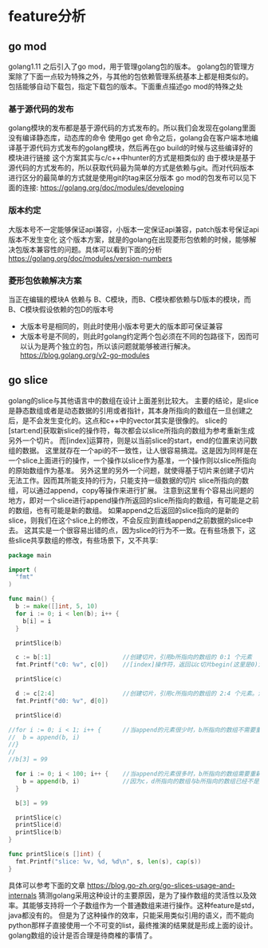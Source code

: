 # feature分析
## go mod
golang1.11 之后引入了go mod，用于管理golang包的版本。
golang包的管理方案除了下面一点较为特殊之外，与其他的包依赖管理系统基本上都是相类似的。
包括能够自动下载包，指定下载包的版本。下面重点描述go mod的特殊之处

### 基于源代码的发布
golang模块的发布都是基于源代码的方式发布的。所以我们会发现在golang里面没有编译静态库，动态库的命令
使用go get 命令之后，golang会在客户端本地编译基于源代码方式发布的golang模块，然后再在go build的时候与这些编译好的模块进行链接
这个方案其实与c/c++中hunter的方式是相类似的
由于模块是基于源代码的方式发布的，所以获取代码最为简单的方式是依赖与git。而对代码版本进行区分的最简单的方式就是使用git的tag来区分版本
go mod的包发布可以见下面的连接:
https://golang.org/doc/modules/developing

### 版本约定
大版本号不一定能够保证api兼容，小版本一定保证api兼容，patch版本号保证api版本不发生变化
这个版本方案，就是的golang在出现菱形包依赖的时候，能够解决包版本兼容性的问题。具体可以看到下面的分析
https://golang.org/doc/modules/version-numbers

### 菱形包依赖解决方案
当正在编辑的模块A 依赖与 B、C模块，而B、C模块都依赖与D版本的模块，而B、C模块假设依赖的包D的版本号
 * 大版本号是相同的，则此时使用小版本号更大的版本即可保证兼容
 * 大版本号是不同的，则此时golang约定两个包必须在不同的包路径下，因而可以认为是两个独立的包，所以该问题就能够被进行解决。
https://blog.golang.org/v2-go-modules

## go slice
golang的slice与其他语言中的数组在设计上面差别比较大。
主要的结论，是slice是静态数组或者是动态数据的引用或者指针，其本身所指向的数组在一旦创建之后，是不会发生变化的。这点和c++中的vector其实是很像的。
slice的[start:end]获取新slice的操作符，每次都会以slice所指向的数组为参考重新生成另外一个切片。
而[index]运算符，则是以当前slice的start，end的位置来访问数组的数据。
这里就存在一个api的不一致性，让人很容易搞混。这是因为同样是在一个slice上面进行的操作，一个操作以slice作为基准，一个操作则以slice所指向的原始数组作为基准。
另外这里的另外一个问题，就使得基于切片来创建子切片无法工作。因而其所能支持的行为，只能支持一级数据的切片
slice所指向的数组，可以通过append，copy等操作来进行扩展。
注意到这里有个容易出问题的地方，即对一个slice进行append操作所返回的slice所指向的数组，有可能是之前的数组，也有可能是新的数组。
如果append之后返回的slice指向的是新的slice，则我们在这个slice上的修改，不会反应到直线append之前数据的slice中去。
这其实是一个很容易出错的点，因为slice的行为不一致。在有些场景下，这些slice共享数组的修改，有些场景下，又不共享:
```go
package main

import (
  "fmt"
)

func main() {
  b := make([]int, 5, 10)
  for i := 0; i < len(b); i++ {
    b[i] = i
  }

  printSlice(b)

  c := b[:1]                    //创建切片，引用b所指向的数组的 0:1 个元素
  fmt.Printf("c0: %v", c[0])    //[index]操作符，返回以c切片begin(这里是0)为开始的下标的值

  printSlice(c)

  d := c[2:4]                   //创建切片，引用c所指向的数组的 2:4 个元素。注意到c所指向的数组与b所指向的数组是相同的，因而c[2:4]与b[2:4]所返回的切片所指向的东西是相同的。
  fmt.Printf("d0: %v", d[0])

  printSlice(d)

//for i := 0; i < 1; i++ {      //当append的元素很少时，b所指向的数组不需要重新进行分配，因而当b发生修改时，能够反应到c与d身上
//  b = append(b, i)
//}
//
//b[3] = 99

  for i := 0; i < 100; i++ {    //当append的元素很多时，b所指向的数组需要重新进行分配，因而当b发生修改时，不能够反应到c与d身上。
    b = append(b, i)            //因为c，d所指向的数组与b所指向的数组已经不是同一个数组
  }

  b[3] = 99

  printSlice(c)
  printSlice(d)
  printSlice(b)
}

func printSlice(s []int) {
  fmt.Printf("slice: %v, %d, %d\n", s, len(s), cap(s))
}
```
具体可以参考下面的文章
https://blog.go-zh.org/go-slices-usage-and-internals
猜测golang采用这种设计的主要原因，是为了操作数组的灵活性以及效率。其能够支持将一个子数组作为一个普通数组来进行操作。这种feature是std，java都没有的。
但是为了这种操作的效率，只能采用类似引用的语义，而不能向python那样子直接使用一个不可变的list，最终推演的结果就是形成上面的设计。golang数组的设计是否合理是待商榷的事情了。

